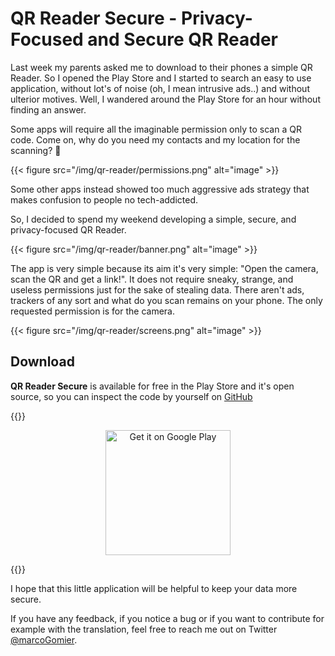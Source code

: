 # QR Reader Secure - Privacy-Focused and Secure QR Reader


Last week my parents asked me to download to their phones a simple QR Reader. So I opened the Play Store and I started to search an easy to use application, without lot's of noise (oh, I mean intrusive ads..) and without ulterior motives. Well, I wandered around the Play Store for an hour without finding an answer.

Some apps will require all the imaginable permission only to scan a QR code. Come on, why do you need my contacts and my location for the scanning? 🤬

{{< figure src="/img/qr-reader/permissions.png" alt="image" >}}

Some other apps instead showed too much aggressive ads strategy that makes confusion to people no tech-addicted.

So, I decided to spend my weekend developing a simple, secure, and privacy-focused QR Reader. 

{{< figure src="/img/qr-reader/banner.png" alt="image" >}}

The app is very simple because its aim it's very simple: "Open the camera, scan the QR and get a link!". It does not require sneaky, strange, and useless permissions just for the sake of stealing data. There aren't ads, trackers of any sort and what do you scan remains on your phone. The only requested permission is for the camera.

{{< figure src="/img/qr-reader/screens.png" alt="image" >}}

## Download

**QR Reader Secure** is available for free in the Play Store and it's open source, so you can inspect the code by yourself on [GitHub](https://github.com/prof18/Secure-QR-Reader)

{{<rawhtml>}}

<div align="center"><a href="https://play.google.com/store/apps/details?id=com.prof18.secureqrreader"><img alt="Get it on Google Play" src="https://play.google.com/intl/en_us/badges/images/generic/en_badge_web_generic.png" width="200px"/></a></div>

{{</rawhtml>}}

I hope that this little application will be helpful to keep your data more secure.

If you have any feedback, if you notice a bug or if you want to contribute for example with the translation, feel free to reach me out on Twitter [@marcoGomier](https://twitter.com/marcoGomier).



 

